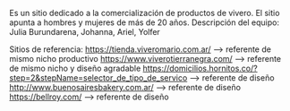 Es un sitio dedicado a la comercialización de productos de vivero. El sitio apunta a hombres y mujeres de más de 20 años.
Descripción del equipo:
Julia Burundarena,
Johanna,
Ariel,
Yolfer

Sitios de referencia:
https://tienda.viveromario.com.ar/ --> referente de mismo nicho productivo
https://www.viverotierranegra.com/ --> referente de mismo nicho y diseño agradable
https://domicilios.hornitos.co/?step=2&stepName=selector_de_tipo_de_servico --> referente de diseño
http://www.buenosairesbakery.com.ar/ --> referente de diseño
https://bellroy.com/ --> referente de diseño


